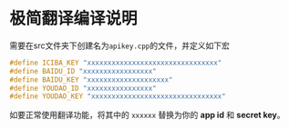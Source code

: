 ﻿# 极简翻译编译说明

需要在src文件夹下创建名为`apikey.cpp`的文件，并定义如下宏

```cpp
#define ICIBA_KEY "xxxxxxxxxxxxxxxxxxxxxxxxxxxxxxxx"
#define BAIDU_ID "xxxxxxxxxxxxxxxxx"
#define BAIDU_KEY "xxxxxxxxxxxxxxxxxxxx"
#define YOUDAO_ID "xxxxxxxxxxxxxxxx"
#define YOUDAO_KEY "xxxxxxxxxxxxxxxxxxxxxxxxxxxxxxxx"
```

如要正常使用翻译功能，将其中的 `xxxxxx` 替换为你的 **app id** 和 **secret key**。
